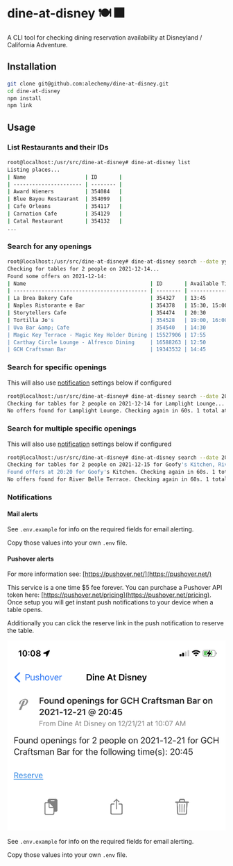 # dine-at-disney 🍽 🎆

A CLI tool for checking dining reservation availability at Disneyland / California Adventure.

## Installation

```bash
git clone git@github.com:alechemy/dine-at-disney.git
cd dine-at-disney
npm install
npm link
```

## Usage

### List Restaurants and their IDs

```bash
root@localhost:/usr/src/dine-at-disney# dine-at-disney list
Listing places...
| Name                   | ID       |
| ---------------------- | -------- |
| Award Wieners          | 354084   |
| Blue Bayou Restaurant  | 354099   |
| Cafe Orleans           | 354117   |
| Carnation Cafe         | 354129   |
| Catal Restaurant       | 354132   |
...
```

### Search for any openings

```bash
root@localhost:/usr/src/dine-at-disney# dine-at-disney search --date yyyy-mm-dd --party 2
Checking for tables for 2 people on 2021-12-14...
Found some offers on 2021-12-14:
| Name                                        | ID       | Available Times     |
| ------------------------------------------- | -------- | ------------------- |
| La Brea Bakery Cafe                         | 354327   | 13:45               |
| Naples Ristorante e Bar                     | 354378   | 15:30, 15:00, 14:00 |
| Storytellers Cafe                           | 354474   | 20:30               |
| Tortilla Jo's                               | 354528   | 19:00, 16:00, 15:30 |
| Uva Bar &amp; Cafe                          | 354540   | 14:30               |
| Magic Key Terrace - Magic Key Holder Dining | 15527906 | 17:55               |
| Carthay Circle Lounge - Alfresco Dining     | 16588263 | 12:50               |
| GCH Craftsman Bar                           | 19343532 | 14:45               |
```

### Search for specific openings

This will also use [notification](#notifications) settings below if configured

```bash
root@localhost:/usr/src/dine-at-disney# dine-at-disney search --date 2021-12-14 --party 2 --ids 19013078
Checking for tables for 2 people on 2021-12-14 for Lamplight Lounge...
No offers found for Lamplight Lounge. Checking again in 60s. 1 total attempts.
```

### Search for multiple specific openings

This will also use [notification](#notifications) settings below if configured

```bash
root@localhost:/usr/src/dine-at-disney# dine-at-disney search --date 2021-12-14 --party 2 --ids "354261,354450"
Checking for tables for 2 people on 2021-12-15 for Goofy's Kitchen, River Belle Terrace...
Found offers at 20:20 for Goofy's Kitchen. Checking again in 60s. 1 total attempts.
No offers found for River Belle Terrace. Checking again in 60s. 1 total attempts.
```

### Notifications

#### Mail alerts

See `.env.example` for info on the required fields for email alerting.

Copy those values into your own `.env` file.

#### Pushover alerts

For more information see: [https://pushover.net/](https://pushover.net/)

This service is a one time $5 fee forever. You can purchase a Pushover API token here: [https://pushover.net/pricing](https://pushover.net/pricing). Once setup you will get instant push notifications to your device when a table opens.

Additionally you can click the reserve link in the push notification to reserve the table.

![Push notification example](push.png)

See `.env.example` for info on the required fields for email alerting.

Copy those values into your own `.env` file.
